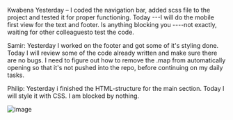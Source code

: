 Kwabena
Yesterday – I coded the navigation bar, added scss file to the project and tested it for proper functioning.
Today ---I will do the mobile first view for the text and footer.
Is anything blocking you ----not exactly, waiting for other colleaguesto test the code.

Samir:
Yesterday I worked on the footer and got some of it's styling done.
Today I will review some of the code already written and make sure there are no bugs.
I need to figure out how to remove the .map from automatically opening so that it's not pushed into the repo, before continuing on my daily tasks.

Philip:
Yesterday i finished the HTML-structure for the main section. Today I will style it with CSS. I am blocked by nothing.

![image](https://github.com/user-attachments/assets/d5b7962e-33c2-4862-b249-c9c9b4ddf16c)
